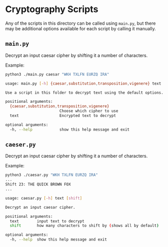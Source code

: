 Cryptography Scripts
====================

Any of the scripts in this directory can be called using `main.py`, but there may be additional options available for each script by calling it manually.

`main.py`
------------------------------------------------

Decrypt an input caesar cipher by shifting it a number of characters.

Example:
```bash
python3 ./main.py caesar "WKH TXLFN EURZQ IRA"
```

```bash
usage: main.py [-h] {caesar,substitution,transposition,vigenere} text

Use a script in this folder to decrypt text using the default options.

positional arguments:
  {caesar,substitution,transposition,vigenere}
                        Choose which cipher to use
  text                  Encrypted text to decrypt

optional arguments:
  -h, --help            show this help message and exit
```


`caeser.py`
------------------------------------------------

Decrypt an input caesar cipher by shifting it a number of characters.

Example:
```bash
python3 ./caesar.py "WKH TXLFN EURZQ IRA"
...
Shift 23: THE QUICK BROWN FOX
...
```

```bash
usage: caesar.py [-h] text [shift]

Decrypt an input caesar cipher.

positional arguments:
  text        input text to decrypt
  shift       how many characters to shift by (shows all by default)

optional arguments:
  -h, --help  show this help message and exit
```
